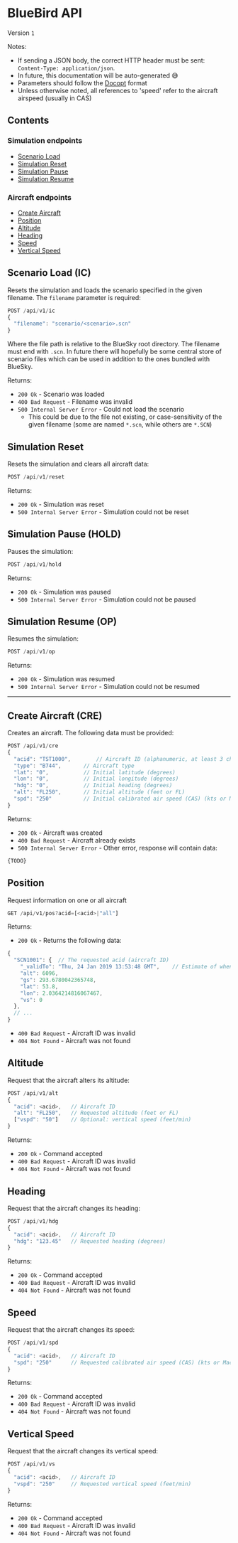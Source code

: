   
# BlueBird API

Version `1`

Notes:

- If sending a JSON body, the correct HTTP header must be sent: `Content-Type: application/json`.  
- In future, this documentation will be auto-generated 😅
- Parameters should follow the [Docopt](http://docopt.org/) format
- Unless otherwise noted, all references to 'speed' refer to the aircraft airspeed (usually in CAS)

## Contents

### Simulation endpoints

- [Scenario Load](#scenario-load-ic)
- [Simulation Reset](#simulation-reset)
- [Simulation Pause](#simulation-pause-hold)
- [Simulation Resume](#simulation-resume-op)

### Aircraft endpoints

- [Create Aircraft](#create-aircraft-cre)
- [Position](#position)
- [Altitude](#altitude)
- [Heading](#heading)
- [Speed](#speed)
- [Vertical Speed](#vertical-speed)

## Scenario Load (IC)

Resets the simulation and loads the scenario specified in the given filename. The `filename` parameter is required:

```javascript
POST /api/v1/ic
{
  "filename": "scenario/<scenario>.scn"
}
```  
 
Where the file path is relative to the BlueSky root directory. The filename must end with `.scn`. In future there will hopefully be some central store of scenario files which can be used in addition to the ones bundled with BlueSky.

Returns:

- `200 Ok` - Scenario was loaded
- `400 Bad Request` - Filename was invalid
- `500 Internal Server Error` - Could not load the scenario
	- This could be due to the file not existing, or case-sensitivity of the given filename (some are named `*.scn`, while others are `*.SCN`)
  
## Simulation Reset

Resets the simulation and clears all aircraft data:

```javascript
POST /api/v1/reset
```

Returns:  

- `200 Ok` - Simulation was reset
- `500 Internal Server Error` - Simulation could not be reset

## Simulation Pause (HOLD)

Pauses the simulation:

```javascript
POST /api/v1/hold
```

Returns:  

- `200 Ok` - Simulation was paused
- `500 Internal Server Error` - Simulation could not be paused

## Simulation Resume (OP)

Resumes the simulation:

```javascript
POST /api/v1/op
```

Returns:  

- `200 Ok` - Simulation was resumed
- `500 Internal Server Error` - Simulation could not be resumed

---

## Create Aircraft (CRE)

Creates an aircraft. The following data must be provided:  

```javascript
POST /api/v1/cre
{
  "acid": "TST1000",		// Aircraft ID (alphanumeric, at least 3 characters)
  "type": "B744",		// Aircraft type
  "lat": "0",			// Initial latitude (degrees)
  "lon": "0",			// Initial longitude (degrees)
  "hdg": "0",			// Initial heading (degrees)
  "alt": "FL250",		// Initial altitude (feet or FL)
  "spd": "250"			// Initial calibrated air speed (CAS) (kts or Mach)
}  
```
  
Returns:

- `200 Ok` - Aircraft was created
- `400 Bad Request` - Aircraft already exists
- `500 Internal Server Error` - Other error, response will contain data:
 
```javascript
{TODO}
```
  
## Position

Request information on one or all aircraft

```javascript
GET /api/v1/pos?acid=[<acid>|"all"]
```
  
Returns:

- `200 Ok` - Returns the following data:

```javascript
{
  "SCN1001": {	// The requested acid (aircraft ID)
    "_validTo": "Thu, 24 Jan 2019 13:53:48 GMT",	// Estimate of when the data should be considered accurate to
    "alt": 6096,
    "gs": 293.6780042365748,
    "lat": 53.8,
    "lon": 2.0364214816067467,
    "vs": 0
  },
  // ...
}  
```  

- `400 Bad Request` - Aircraft ID was invalid
- `404 Not Found` - Aircraft was not found

## Altitude
  
Request that the aircraft alters its altitude:

```javascript
POST /api/v1/alt
{
  "acid": <acid>,	// Aircraft ID
  "alt": "FL250",	// Requested altitude (feet or FL)
  ["vspd": "50"]	// Optional: vertical speed (feet/min)
}  
```

Returns:

- `200 Ok` - Command accepted
- `400 Bad Request` - Aircraft ID was invalid
- `404 Not Found` - Aircraft was not found

## Heading

Request that the aircraft changes its heading:

```javascript
POST /api/v1/hdg
{
  "acid": <acid>,	// Aircraft ID
  "hdg": "123.45"	// Requested heading (degrees)
}  
```

Returns:

- `200 Ok` - Command accepted
- `400 Bad Request` - Aircraft ID was invalid
- `404 Not Found` - Aircraft was not found

## Speed

Request that the aircraft changes its speed:

```javascript
POST /api/v1/spd
{
  "acid": <acid>,	// Aircraft ID
  "spd": "250"		// Requested calibrated air speed (CAS) (kts or Mach)
}  
```

Returns:

- `200 Ok` - Command accepted
- `400 Bad Request` - Aircraft ID was invalid
- `404 Not Found` - Aircraft was not found

## Vertical Speed

Request that the aircraft changes its vertical speed:

```javascript
POST /api/v1/vs
{
  "acid": <acid>,	// Aircraft ID
  "vspd": "250"		// Requested vertical speed (feet/min)
}  
```

Returns:

- `200 Ok` - Command accepted
- `400 Bad Request` - Aircraft ID was invalid
- `404 Not Found` - Aircraft was not found
